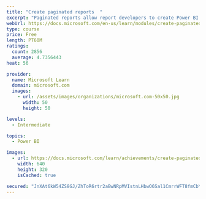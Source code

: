 ```yaml
---
title: "Create paginated reports  "
excerpt: "Paginated reports allow report developers to create Power BI artifacts that have tightly controlled rendering requirements. Paginated reports are ideal for creating sales invoices, receipts, purchase orders, and tabular data. This module will teach you how to create reports, add parameters, and work with tables and charts in paginated reports."
webUrl: https://docs.microsoft.com/en-us/learn/modules/create-paginated-reports-power-bi/
type: course
price: Free
length: PT60M
ratings:
  count: 2856
  average: 4.7356443
heat: 56

provider:
  name: Microsoft Learn
  domain: microsoft.com
  images:
    - url: /assets/images/organizations/microsoft.com-50x50.jpg
      width: 50
      height: 50

levels:
  - Intermediate

topics:
  - Power BI

images:
  - url: https://docs.microsoft.com/learn/achievements/create-paginated-reports-power-bi-social.png
    width: 640
    height: 320
    isCached: true

secured: "JnXAt6kW54ZS8GJ/ZhToR6rtr2aBwNRpMVIstnLHbwO6Sal1CmrrWFT8fmCbYV5JdEP+W/+MpryVyE03DE/LZdlhX6KZbmUJGv1p7hK7EEhBCmEobG4kTVTvH5Zm6ZcJp7XbgilGLBXSEKLZrFOg/vLDxiBMBpRydEtdFSANCGtutM2I392gC8WiqDJUbQnS9nDi0zhhEI/kHoVvo9+2nyiNIC/gsA0klttQ8ITRhmN9PcuPiBZFVDy9ILUlLm+1ZZmNI27LeFMPGGpazxbYqzY5rAq0VGDsPmefCwJFa9ptoljuVp26Evg8hp9C/LH2QSuwwezl4jlO3+LntKdWQfREGlQRmZpvuQVwjWHvh0b5dQjZiQ/qOxpcL5gIiELYp+cGT9CgS8aiFC33cCI5ugD8GNBKmZ0Ks9X/GW6x//w=;ekoAUezNwAkAth7moeKz3Q=="
---
```


